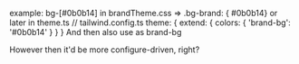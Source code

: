 example:
bg-[#0b0b14]
in brandTheme.css
=> .bg-brand: { #0b0b14}
or later in theme.ts
// tailwind.config.ts
theme: {
extend: {
colors: {
'brand-bg': '#0b0b14'
}
}
}
And then also use as brand-bg

However then it'd be more configure-driven, right?
